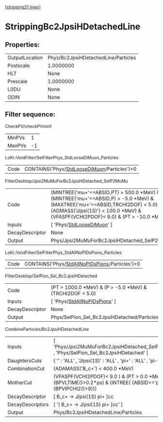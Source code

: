 [[stripping21 lines]](./stripping21-index)

# StrippingBc2JpsiHDetachedLine

## Properties:

|                |                                     |
|----------------|-------------------------------------|
| OutputLocation | Phys/Bc2JpsiHDetachedLine/Particles |
| Postscale      | 1.0000000                           |
| HLT            | None                                |
| Prescale       | 1.0000000                           |
| L0DU           | None                                |
| ODIN           | None                                |

## Filter sequence:

CheckPV/checkPVmin1

|        |     |
|--------|-----|
| MinPVs | 1   |
| MaxPVs | -1  |

LoKi::VoidFilter/SelFilterPhys_StdLooseDiMuon_Particles

|      |                                                                                              |
|------|----------------------------------------------------------------------------------------------|
| Code | CONTAINS('Phys/[StdLooseDiMuon](./stripping21-commonparticles-stdloosedimuon)/Particles')\>0 |

FilterDesktop/Jpsi2MuMuForBc2JpsiHDetached_SelP2MuMu

|                 |                                                                                                                                                                                                                         |
|-----------------|-------------------------------------------------------------------------------------------------------------------------------------------------------------------------------------------------------------------------|
| Code            | (MINTREE('mu+'==ABSID,PT) \> 500.0 \*MeV) & (MINTREE('mu+'==ABSID,P) \> -5.0 \*MeV) & (MAXTREE('mu+'==ABSID,TRCHI2DOF) \< 5.0) & (ADMASS('J/psi(1S)') \< 100.0 \*MeV) & (VFASPF(VCHI2PDOF)\< 9.0) & (PT \> -10.0 \*MeV) |
| Inputs          | [ 'Phys/[StdLooseDiMuon](./stripping21-commonparticles-stdloosedimuon)' ]                                                                                                                                             |
| DecayDescriptor | None                                                                                                                                                                                                                    |
| Output          | Phys/Jpsi2MuMuForBc2JpsiHDetached_SelP2MuMu/Particles                                                                                                                                                                   |

LoKi::VoidFilter/SelFilterPhys_StdAllNoPIDsPions_Particles

|      |                                                                                                    |
|------|----------------------------------------------------------------------------------------------------|
| Code | CONTAINS('Phys/[StdAllNoPIDsPions](./stripping21-commonparticles-stdallnopidspions)/Particles')\>0 |

FilterDesktop/SelPion_Sel_Bc2JpsiHDetached

|                 |                                                                                   |
|-----------------|-----------------------------------------------------------------------------------|
| Code            | (PT \> 1000.0 \*MeV) & (P \> -5.0 \*MeV) & (TRCHI2DOF \< 5.0)                     |
| Inputs          | [ 'Phys/[StdAllNoPIDsPions](./stripping21-commonparticles-stdallnopidspions)' ] |
| DecayDescriptor | None                                                                              |
| Output          | Phys/SelPion_Sel_Bc2JpsiHDetached/Particles                                       |

CombineParticles/Bc2JpsiHDetachedLine

|                  |                                                                                                                       |
|------------------|-----------------------------------------------------------------------------------------------------------------------|
| Inputs           | [ 'Phys/Jpsi2MuMuForBc2JpsiHDetached_SelP2MuMu' , 'Phys/SelPion_Sel_Bc2JpsiHDetached' ]                             |
| DaughtersCuts    | { '' : 'ALL' , 'J/psi(1S)' : 'ALL' , 'pi+' : 'ALL' , 'pi-' : 'ALL' }                                                  |
| CombinationCut   | (ADAMASS('B_c+') \< 400.0 \*MeV)                                                                                      |
| MotherCut        | (VFASPF(VCHI2PDOF)\< 9.0 ) & (PT \> 0.0 \*MeV) & (BPVLTIME()\>0.2\*ps) & (INTREE( (ABSID=='pi+') & (BPVIPCHI2()\>9))) |
| DecayDescriptor  | [ B_c+ -\> J/psi(1S) pi+ ]cc                                                                                        |
| DecayDescriptors | [ '[ B_c+ -\> J/psi(1S) pi+ ]cc' ]                                                                                |
| Output           | Phys/Bc2JpsiHDetachedLine/Particles                                                                                   |
